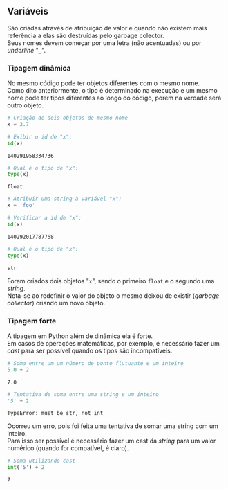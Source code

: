 ## Variáveis

São criadas através de atribuição de valor e quando não existem mais 
referência a elas são destruídas pelo garbage colector.  
Seus nomes devem começar por uma letra (não acentuadas) ou por *underline*
"`_`".  

### Tipagem dinâmica

No mesmo código pode ter objetos diferentes com o mesmo nome.  
Como dito anteriormente, o tipo é determinado na execução e um mesmo nome pode
ter tipos diferentes ao longo do código, porém na verdade será outro objeto.

``` python
# Criação de dois objetos de mesmo nome
x = 3.7

# Exibir o id de "x": 
id(x)
```

``` console
140291958334736
```

``` python
# Qual é o tipo de "x":
type(x)
```

``` console
float
```

``` python
# Atribuir uma string à variável "x":
x = 'foo'

# Verificar a id de "x":
id(x)
```

``` console
140292017787768
```

``` python
# Qual é o tipo de "x":
type(x)
```

``` console
str
```

Foram criados dois objetos "`x`", sendo o primeiro `float` e o segundo uma
*string*.  
Nota-se ao redefinir o valor do objeto o mesmo deixou de existir
(*garbage collector*) criando um novo objeto.  

### Tipagem forte

A tipagem em Python além de dinâmica ela é forte.  
Em casos de operações matemáticas, por exemplo, é necessário fazer um *cast*
para ser possível quando os tipos são incompatíveis.

``` python
# Soma entre um um número de ponto flutuante e um inteiro
5.0 + 2
```

``` console
7.0
```

``` python
# Tentativa de soma entre uma string e um inteiro
'5' + 2
```

``` console
TypeError: must be str, not int
```

Ocorreu um erro, pois foi feita uma tentativa de somar uma string com um
inteiro.  
Para isso ser possível é necessário fazer um cast da *string* para um valor
numérico (quando for compatível, é claro).

``` python
# Soma utilizando cast
int('5') + 2
```

``` console
7
```


